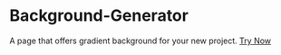 # Background-Generator
A page that offers gradient background for your new project.
[Try Now](https://yahyanaq.github.io/Background-Generator/)
